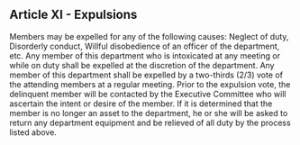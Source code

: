## Article XI - Expulsions

Members may be expelled for any of the following causes: Neglect of duty, Disorderly conduct, Willful disobedience of an officer of the department, etc. Any member of this department who is intoxicated at any meeting or while on duty shall be expelled at the discretion of the department. Any member of this department shall be expelled by a two-thirds (2/3) vote of the attending members at a regular meeting. Prior to the expulsion vote, the delinquent member will be contacted by the Executive Committee who will ascertain the intent or desire of the member. If it is determined that the member is no longer an asset to the department, he or she will be asked to return any department equipment and be relieved of all duty by the process listed above. 